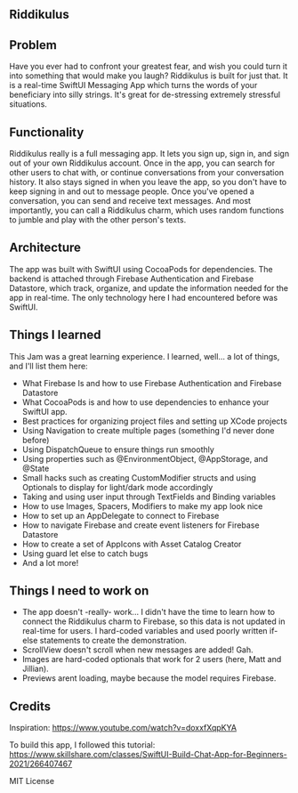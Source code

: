 ## Riddikulus

Problem
----------
Have you ever had to confront your greatest fear, and wish you could turn it into something that would make you laugh? Riddikulus is built for just that. It is a real-time SwiftUI Messaging App which turns the words of your beneficiary into silly strings. It's great for de-stressing extremely stressful situations.

Functionality
----------
Riddikulus really is a full messaging app. It lets you sign up, sign in, and sign out of your own Riddikulus account. Once in the app, you can search for other users to chat with, or continue conversations from your conversation history. It also stays signed in when you leave the app, so you don't have to keep signing in and out to message people. Once you've opened a conversation, you can send and receive text messages. And most importantly, you can call a Riddikulus charm, which uses random functions to jumble and play with the other person's texts.

Architecture
----------
The app was built with SwiftUI using CocoaPods for dependencies. The backend is attached through Firebase Authentication and Firebase Datastore, which track, organize, and update the information needed for the app in real-time. The only technology here I had encountered before was SwiftUI.

Things I learned
----------
This Jam was a great learning experience. I learned, well... a lot of things, and I'll list them here:

* What Firebase Is and how to use Firebase Authentication and Firebase Datastore
* What CocoaPods is and how to use dependencies to enhance your SwiftUI app.
* Best practices for organizing project files and setting up XCode projects
* Using Navigation to create multiple pages (something I'd never done before)
* Using DispatchQueue to ensure things run smoothly
* Using properties such as @EnvironmentObject, @AppStorage, and @State
* Small hacks such as creating CustomModifier structs and using Optionals to display for light/dark mode accordingly
* Taking and using user input through TextFields and Binding variables
* How to use Images, Spacers, Modifiers to make my app look nice
* How to set up an AppDelegate to connect to Firebase
* How to navigate Firebase and create event listeners for Firebase Datastore
* How to create a set of AppIcons with Asset Catalog Creator
* Using guard let else to catch bugs
* And a lot more!

Things I need to work on
----------
* The app doesn't -really- work... I didn't have the time to learn how to connect the Riddikulus charm to Firebase, so this data is not updated in real-time for users. I hard-coded variables and used poorly written if-else statements to create the demonstration.
* ScrollView doesn't scroll when new messages are added! Gah.
* Images are hard-coded optionals that work for 2 users (here, Matt and Jillian).
* Previews arent loading, maybe because the model requires Firebase.


Credits
----------
Inspiration: https://www.youtube.com/watch?v=doxxfXqpKYA

To build this app, I followed this tutorial: https://www.skillshare.com/classes/SwiftUI-Build-Chat-App-for-Beginners-2021/266407467

MIT License

